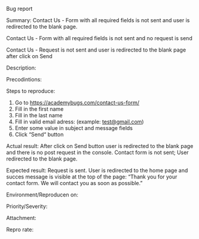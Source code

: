 Bug report 

Summary: Contact Us - Form with all required fields is not sent and user is redirected to the blank page.

Contact Us - Form with all required fields is not sent and no request is send

Contact Us - Request is not sent and user is redirected to the blank page after click on Send

Description:

Precodintions:

Steps to reproduce:
1.	Go to https://academybugs.com/contact-us-form/
2.	Fill in the first name
3.	Fill in the last name
4.	Fill in valid email adress: (example: test@gmail.com)
5.	Enter some value in subject and message fields
6.	Click “Send“ button
   
Actual result: After click on Send button user is redirected to the blank page and there is no post request in the console. Contact form is not sent; User redirected to the blank page.

Expected result: Request is sent. User is redirected to the home page and succes message is visible at the top of the page: “Thank you for your contact form. We will contact you as soon as possible.”

Environment/Reproducen on:

Priority/Severity:

Attachment:

Repro rate:

